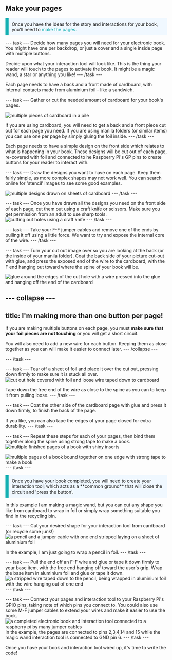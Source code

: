 ## Make your pages

<p style="border-left: solid; border-width:10px; border-color: #0faeb0; background-color: aliceblue; padding: 10px;">
Once you have the ideas for the story and interactions for your book, you'll need to <span style="color: #0faeb0"> make the pages.</span>
</p>

--- task ---
Decide how many pages you will need for your electronic book. You might have one per backdrop, or just a cover and a single inside page with multiple buttons.

Decide upon what your interaction tool will look like. This is the thing your reader will touch to the pages to activate the book. It might be a magic wand, a star or anything you like!
--- /task ---

Each page needs to have a back and a front made of cardboard, with internal contacts made from aluminium foil - like a sandwich.

--- task ---
Gather or cut the needed amount of cardboard for your book's pages.

![multiple pieces of cardboard in a pile](images/1-get-card.jpg)

If you are using cardboard, you will need to get a back and a front piece cut out for each page you need. If you are using manila folders (or similar items) you can use one per page by simply gluing the foil inside.
--- /task ---

Each page needs to have a simple  design on the front side which relates to what is happening in your book. These designs will be cut out of each page, re-covered with foil and connected to he Raspberry Pi's GP pins to create buttons for your reader to interact with.

--- task ---
Draw the designs you want to have on each page. Keep them fairly simple, as more complex shapes may not work well. You can search online for 'stencil' images to see some good examples. 

![multiple designs drawn on sheets of cardboard](images/2-draw-designs.jpg)
--- /task ---

--- task ---
Once you have drawn all the designs you need on the front side of each page, cut them out using a craft knife or scissors. Make sure you get permission from an adult to use sharp tools.
![cutting out holes using a craft knife](images/3-cut-holes.jpg)
--- /task --- 

--- task ---
Take your F-F jumper cables and remove one of the ends by pulling it off using a little force. We want to try and expose the internal core of the wire.
--- /task ---

--- task ---
Turn your cut out image over so you are looking at the back (or the inside of your manila folder). Coat the back side of your picture cut-out with glue, and press the exposed end of the wire to the cardboard, with the F end hanging out toward where the spine of your book will be.

![glue around the edges of the cut hole with a wire pressed into the glue and hanging off the end of the cardboard](images/4-glue-wire.jpg)

--- collapse ---
---
title: I'm making more than one button per page! 
---
If you are making multiple buttons on each page, you must **make sure that your foil pieces are not touching** or you will get a short circuit.

You will also need to add a new wire for each button. Keeping them as close together as you can will make it easier to connect later. 
--- /collapse ---

--- /task ---

--- task ---
Tear off a sheet of foil and place it over the cut out, pressing down firmly to make sure it is stuck all over. 
![cut out hole covered with foil and loose wire taped down to cardboard](images/5-tape-wire.jpg)

Tape down the free end of the wire as close to the spine as you can to keep it from pulling loose.
--- /task ---

--- task ---
Coat the other side of the cardboard page with glue and press it down firmly, to finish the back of the page. 

If you like, you can also tape the edges of your page closed for extra durability.
--- /task ---

--- task ---
Repeat these steps for each of your pages, then bind them together along the spine using strong tape to make a book.
![multiple finished pages of a book with shiny inserts](images/6-repeat-pages.jpg)

![multiple pages of a book bound together on one edge with strong tape to make a book](images/7-bind-spine.jpg)
--- /task ---
<p style="border-left: solid; border-width:10px; border-color: #0faeb0; background-color: aliceblue; padding: 10px;">
Once you have your book completed, you will need to create your interaction tool; which acts as a **common ground** that will close the circuit and 'press the button'. 
</p>

In this example I am making a magic wand, but you can cut any shape you like from cardboard to wrap in foil or simply wrap something suitable you find in the recycling bin.

--- task ---
Cut your desired shape for your interaction tool from cardboard (or recycle some junk!) 
![a pencil and a jumper cable with one end stripped laying on a sheet of aluminium foil](images/8-pencil-foil.jpg)

In the example, I am just going to wrap a pencil in foil.
--- /task ---

--- task ---
Pull the end off an F-F wire and glue or tape it down firmly to your base item, with the free end hanging off toward the user's grip. Wrap the base item in aluminium foil and glue or tape it down.
![a stripped wire taped down to the pencil, being wrapped in aluminium foil with the wire hanging out of one end](images/9-interaction-tool.jpg)
--- /task ---

--- task ---
Connect your pages and interaction tool to your Raspberry Pi's GPIO pins, taking note of which pins you connect to. You could also use some M-F jumper cables to extend your wires and make it easier to use the book.
![a completed electronic book and interaction tool connected to a raspberry pi by many jumper cables](images/10-connect-book.jpg)
In the example, the pages are connected to pins 2,3,4,14 and 15 while the magic wand interaction tool is connected to GND pin 6.
--- /task ---

Once you have your book and interaction tool wired up, it's time to write the code!